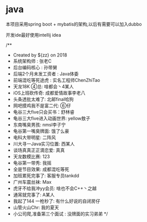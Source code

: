 # java

本项目采用spring boot + mybatis的架构,以后有需要可以加入dubbo

开发ide最好使用intellij idea

/**
 * Created by ${zz} on 2018
 * 系统架构师 : 张老C
 * 后台编码核心 : 孙带舅
 * 后端2个月未发工资者 : Java体委
 * 前端混吃等死途虎 : 实名工程师ChenZhiTao
 * 天龙18K ④总: 啥都会丶4某人
 * iOS上班砍传奇: 成都爱情故事李老八
 * 头条透批太难了: 北邮final哈狗
 * 网吧摸鸡我不是富二代: ⑥仔
 * 龟谷三大five只会买书：舒林睿
 * 龟谷三大five进入动画世界: yellow敖子
 * 东南嘴臭男孩: nmsl李子宁
 * 龟谷第一嘴臭牌面: 饿了么豪
 * 电科大带明星: 二阵风
 * 川大寻一Java实习位置: 西某人
 * 谈场真真正正滴恋爱: 真真
 * 天龙数模比赛: 123
 * 龟谷第一带秀: 我摇
 * 全是节目效果: 成都混吃等死
 * 加班累死完事了: 客服专员tankdd
 * 广州车震丝袜: Max
 * 虎牙不给我冲yy会员: 啥也不会C++丶之越
 * 通宵就完事了: A某人
 * 我起了144 一枪秒了: 有什么好说的自闭房仔
 * 山管火山Chr: 我的夏天
 * 小公司爬,准备第三个面试 : 没牌面的实习弟弟
 */
